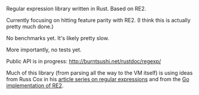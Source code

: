 Regular expression library written in Rust. Based on RE2.

Currently focusing on hitting feature parity with RE2. (I think this is 
actually pretty much done.)

No benchmarks yet. It's likely pretty slow.

More importantly, no tests yet.

Public API is in progress: http://burntsushi.net/rustdoc/regexp/

Much of this library (from parsing all the way to the VM itself) is using ideas 
from Russ Cox in his
[article series on regular expressions](http://swtch.com/~rsc/regexp/)
and from the
[Go implementation of RE2](http://golang.org/pkg/regexp/syntax/).


